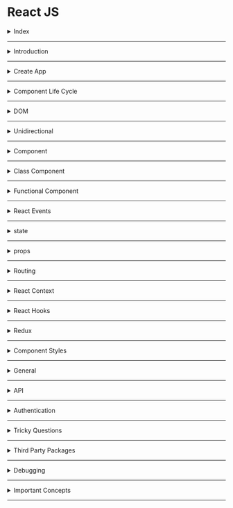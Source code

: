 # React JS

<details>
<summary>Index</summary>

### Index

* Introduction
* create App
* Component Life Cycle
* DOM
* Unidirection
* Component
* Class Component
* Functional Component
* React Events
* state
* props
* Routing
* React Context
* React Hooks
* Redux
* Component Styles
* General
* API
* Authentication
* Tricky Questions
* Third Party Packages
* Debugging
* Important Concepts
</details>

---

<details>
<summary>Introduction</summary>

### Introduction

##### React JS
__React JS__ is an open-source JavaScript library. It was developed by Facebook.  
   * ReactJS is used to building __user interfaces__.  
   * we can create __Single Page Applications (SPA)__ by using ReactJS .
   * React allows us to create __reusable components__. 

 ##### Advantages of ReactJS
 * Open Source
 * Easy to Learn
 * Large Community
 * Reusability of components
 * Virtual DOM

  ##### React Version
  `react@18.2.0`

  ##### React Components
  In __React JS__, there are 2 components
  * Class Component
  * Functional Component

##### React with CDN Links
CDN : Content Delivery Network

###### React Element
`React.createElement()` 

* `React.createElement()` method used to create an element using React JS.
* It is similar to the `document.createElement()` method in regular Javascript.
`React.createElement(type, props);`
   - type => tag names => h1, div
   - props => properties => className, onClick, id 

##### Render
`ReactDOM.render()`

* `ReactDOM.render()` method is used to display the React element

`ReactDOM.render(reactElement, container);`

   - reactElement => What to render 
   - container => where to render
```HTML 
 <!--React JS CDN Files-->
    <script crossorigin src="https://unpkg.com/react@18/umd/react.development.js"></script>
    <script crossorigin src="https://unpkg.com/react-dom@18/umd/react-dom.development.js"></script>
```
```HTML 
<script type="module">

    // what to render
    const elementType = "h1";
    const elementProps = {className:"greeting", children:"Hello World"};
    const element = React.createElement(elementType, elementProps);

    // where to render
    const rootElement = document.getElementById("root");

    // ReactDOM.render(what, where);
    ReactDOM.render(element, rootElement);

</script>
```
</details> 

---

<details>
<summary>Create App</summary>

### Create React Application
Creating a real-world application involves lot of setup because a large number of components need to be organised. 

1. Install `Node.js` from the official website. 

2. Install Create React App globally
    * `npm install -g create-react-app`

3. Create a new React project
    * `npx create-react-app myapp`
    * It generates a ready-made React application setup.

4. Navigate to the project folder
    * `cd myapp`

5. Start the development server 
    * `npm start`

6. Now you can work on your React assignment

</details>

---

<details>
<summary>Component Life Cycle</summary>

### Component Life Cycle
It is a different stages of the Component during its existence.
* Mounting
* Updating
* Unmounting

##### Mounting
In the Mounting phase, the instance of a component is created and inserted into the DOM.

##### Updating
In Updating phase, the component is updated whenever there is a change in the component's state. 

##### Unmounting
In Unmounting phase, the component instance is removed from the DOM. 

</details>

---

<details>
<summary>DOM</summary>

### DOM
__DOM__ stands for __Document Object Model__ .  
* The DOM is __UI__ of your application.
* It is the structured representation of the HTML document created by the browser. 
* It allows JavaScript to manipulate, structure, and style of your website.

##### Types Of DOMs
  * Real DOM
  * Virtual DOM

##### ReactDOM
__ReactDOM__ is the part of React that allows React to interact with the Real DOM.

```Javascript 
import React from 'react'
import ReactDOM from 'react-dom'
import App from './App'

ReactDOM.render(
  <React.StrictMode>
    <App />
  </React.StrictMode>,
  document.getElementById('root'),
)
```

##### Real DOM
__HTML DOM__ is called __Real DOM__.

##### Virtual DOM
* DOM is created by React JS is called Virtual DOM.
* The virtual DOM is only a virtual representation of the DOM.
* when any changes are made on __UI__ then new Virtual DOM is created.
* React compares new virtual DOM with current virtual DOM, and the difference will be updated to the Real DOM.

</details>

---

<details>
<summary>Unidirectional</summary>

### Unidirectional
* The data flow of React is a Unidirectional data flow.

* Unidirectional data flow means a __one-way__ data flow where the data has only one way to be passed to all the child components.

It means only one component can maintain and update the state. The state is passed to the child components through props.

When we want to update the state by the event triggered in the child component, we can't directly change the props in child components as props are read-only.

Thus, the state only gets updated in the parent component as props are read-only. The state is passed to all the child components through the props.

Some of the advantages of Unidirectional data flow are:

* we have more control over the data
* Easier to debug as we know what data is coming from where

![Unidirectional Data Flow](./assets/dataflow.jpg)

</details>

---

<details>
<summary>Component</summary>

### Component
A Component is a JS function that returns a JSX element.

```Javascript 
const Welcome = () => <h1 className="message">Hello, User</h1>;
```

* If function name starts with Capital letter then only react treats as Component otherwise react treats as HTML Element.
* We can call the function ( Component ) with self-closing tags `<Welcome />`.

##### Types of Components in __React JS__

1. __Class__ Component
2. __Functional__ Component


</details>

---
<details>
<summary>Class Component</summary>

### Class Component
* If function name starts with Capital letter then only react treats as Component otherwise react treats as HTML Element.
* The component name should always be in the pascal case.
* Class Component we can call as stateful Component.
 * A class component requires you to extend from React `Component` and create a `render` method that returns a JSX element.


```Javascript
import { Component } from "react";

class App extends Component {

  // Updating
  render() {

    // Return JSX
    return <div>App Component</div>;
  }
}
```


```Javascript
/* -----> Third Party Packages <----- */
import React, { Component } from "react";

/* -----> Class Component <----- */
class App extends Component {
  // Initialization
  constructor(props) {
    super(props);
    this.state = { name: "Ande Praveen" };
  }

  // Methods
  apiCall = () => {
    console.log("apiCall Method");
  };

  deleteApiCall = () => {
    console.log("deleteApiCall Method");
  };

  // Mounting
  componentDidMount() {
    this.apiCall();
    console.log("App Component Mounted");
  }

  // UnMounting
  componentWillUnmount() {
    this.deleteApiCall();
console.log("App Component Unmounted");
  }

  // Updating
  render() {
    // Return JSX
    return <div>App Component</div>;
  }
}

/* -----> Default Export <----- */
export default App;

```

##### __extends__ keyword
The `extends` keyword is used to inherit methods and properties from the `React.Component`.

##### class Component Life Cycle Methods
* Mounting Phase
  - constructor()
  - render()
  - componentDidMount ()
* Updating Phase
  - render()
* Unmounting Phase
  - componentWillUnmount()

##### Mounting Phase
In this phase, the instance of a component is created and inserted into the DOM.
1. __constructor()__
   - The `constructor()` method is used to setup the initial state and initialize the instance of properties.
  
```Javascript 
 constructor(){
super(props);
this.state = {key:"value"}
}
```
2. __render()__
   - The `render()` method is used to return the JSX that is displayed in the UI.
   - If more than one HTML element is to be rendered, then they must be grouped using a container element or react fragment.
   - The `render()` is called whenever the state is updated using `setState` method.

3. __componentDidMount()__
The `componentDidMount()` method is used to do operations on the component after the initial render that means the component already placed in the DOM.  
In General we make __API__ Calls inside `componentDidMount()` so that it doesn't block render().
__Example__: Setting timers, initiating API calls, ...etc.

##### Updating Phase
In this phase, the component is updated whenever there is a change in the component's state.
1. __render()__
  - The `render()` is called whenever there is a change in the component's state.
  
##### Unmounting Phase
In this phase, the component instance is removed from the DOM.
1. __componentWillUnmount()__
 - The `componentWillUnmount()` is invoked immediately before a component is unmounted or destroyed. All the cleanup activities are performed in this method. 
 - __Examples__: Canceling network requests, ... etc.

</details>

---

<details>
<summary>Functional Component</summary>

### Functional Component
  * A functional component is just a JavaScript function that accepts props as an argument and returns a React element.
  * There is no render method used in functional components.
  * If component have don't have any state, then It is called Stateless component.
  * React lifecycle methods `(constructor, componentDidMount, componentWillUnmount, render ...etc.)` cannot be used in functional component.

```Javascript 
const App = () => {
  
  // Return JSX
  return (
    <div>App Component</div>
  )
}
```
</details>

---

<details>
<summary>React Events</summary>

### React Events
Handling events with React elements is very similar to handling events on DOM elements.  
There are some syntax differences:
1. React events are named using camelCase, rather than lowercase.

|   HTML   |      JSX |
| :------: | -------: |
| onclick  |  onClick |
|  onblur  |   onBlur |
| onchange | onChange |


```Javascript 
/* -----> Third Party Packages <----- */
import {Component} from 'react' // Component is for creating class Components

/* -----> Creating Components <----- */

// class Component
class App extends Component{
   
    // Methods
    onButtonClick = () => {
        console.log("clicked")
    }

    // Updating
    render(){

        // Return JSX
        return (
            <div className="card-component">
                <p>Click on Button and see on console</p>
                <button onClick={this.onButtonClick} type="button">Button</button>
            </div>
        )
    }
}

/* -----> Default Export <----- */
export default App;

```

</details>

---

<details>
<summary>state</summary>

### state
* State is created and managed within the component, similar to a variable declared within the function.
* State is used to store the component's data that changes over time.
* We can update state 
  - `setState` method in class Component
  - `const[name, setName] = useState` hook in Functional Component
* when the state changes, automatically the component re-renders.
* If we try to update the state directly then it won't re-render the component.
* state should be immutable

##### setState
The state is a JS object in which we store the component's data that changes over time.
When the state object changes, the component re-renders.

```Javascript 
// Initialization
  constructor(props){
        super(props)
        this.state = {count:0}  // When the state object changes, the component re-renders.
    }

// Methods
    onIncrement = () => {
        // updating state
        this.setState((prevState) => ({count:prevState.count+1}))  // Function as an argument
    }

    onReset = () => {
		// updating state
        this.setState( {count:0})  // Object as an argument
    }
```

##### setState() callback function
The `setState()` method is a asynchronous, it takes an optional callback parameter that can be used to make updates after the state is changed.

```Javascript  
this.setState({key1:value1}, callback)
```
</details>

---

<details>
<summary>props</summary>

### props
* `Props` stands for __Properties__.
* We can pass information from __Parent Component__ to __Children Component__ by using props.
* we can pass information throung attributes.
* The children component accept props as parameters and can be accessed directly.
* Child Component can't change the props.
* props are immutable. A component cannot change the props.
* props are read-only.


##### Parent Component
```Javascript 
// Import External Componenta
import Child from './components/Child'

const App = () => (
  <Child greeting="Hello" name="Praveen Ande"/>
)

// Default Export 
export default App;

```

##### Child Component
```Javascript 
const Child = (props) => {
// props object Destructuring
const {greeting, name} = props;

// Retur JSX 
return (
<div>
 {greeting} {name}
</div>
);
};

// Default Export
export default Child;
```


##### Reusability of Component
A Component is a piece of code that can be used in various parts of an application.

##### Parent Component
```Javascript 
// Import External Componenta
import Child from './components/Child'

const App = () => (
<div>
    <Child greeting="Hello" name="Praveen Ande"/>
    <Child greeting="Hello" name="Brenden Eich"/>
</div>
 
)

// Default Export 
export default App;

```

##### Child Component
```Javascript 
const Child = (props) => {
// props object Destructuring
const {greeting, name} = props;

// Retur JSX 
return (
<div>
 {greeting} {name}
</div>
);
};

// Default Export
export default Child;
```

##### Composable Component
We can include a component inside another component.

##### key prop in list items
Keys help React identify which items have changed, are added or are removed. Keys should be given to the elements inside the array to give the elements a stable identity.

##### children prop
`Children` is a prop that allow you to pass components as data to other components. Component tree put between component's __opening__ and __closing__ tag will be passed to that component as children prop.  
The best way to pick a key is to use a string that uniquely identifies a list item among its siblings.
Most often, we would use IDs (uniqueNo) from our data as keys.

```Javascript 
const Message = (props) => {
const first = props.children[0]
const last = props.children[1]
return (
   <div>
      {first}
      {last}
  </div>
);

}

export default Message
```

```Javascript 
import Message from './components/Message';

const App = () => (
  <Message>
    <span>Hello</span>
    <span>World</span>
</Message>
)

export default Message
```


##### Prop Drilling
Prop Drilling is a process in which Props are passed from one Component to another Component that does not need the data but only helps in passing it through the tree.

##### Default Properties
When a component is rendered through the __route__, some of the additional props are passed.

They are:
* __match__: The match object contains the information about the path from which the component is rendered.
* __history__: The history object has some methods to control the navigation in the browser. It also maintains the history of the routes we navigated. Some of the methods to control the navigation are history.push, history.replace, etc.
* __location__: The location object contains the information about the current URL.

##### defaultProps
`defaultProps` is a property in React Component used to set default values for the props.
This is similar to adding default parameters to the function.

```Javascript 

/* -----> import styles <----- */
import './index.css'  // CSS File

/* -----> Creating Components <----- */

// Functional Component
const Welcome = (props) => {
    console.log("Welcome Component")
    const {greeting, name} = props

    // return JSX
    return(
        <div className="welcome-component">
            <h1 className="message">
                {greeting}, {name}
            </h1>
        </div>

    )
}

/* -----> Default Props <----- */
Welcome.defaultProps = {
    name: "Rahul",
    greeting: "Hi"
};


/* -----> Default Export <----- */
export default Welcome;

```
</details>

---

<details>
<summary>Routing</summary>

### Routing
* Routing is a __React JS__  mechanism that allows you to navigate and display different views or components in a single-page web application.

* It enables users to move between different parts of the application without the need of a full page reload. `react-router-dom` is a popular library used for implementing routing in React applications.

* In React, we build single-page applications using __React Router__.

* To implement __routing__, React Router provides various components.
   - BrowserRouter
   - Switch
   - Route
   - Link
   - withRouter
   - Redirect
   
##### BrowserRouter
 To add routing wrapping all the components with `BrowserRouter`.

##### Switch 
 The `Switch` Component will only render's the first route that matches the path. If no path matches, it renders the NotFound component.

 ##### Route
 * The `Route` Component renders specific UI component when path matches current URL.  
 * exact keyword renders the route if path matches exactly the current url.

##### Link
The `Link` Component creates hyperlinks that allows to navigate around in application.  
The `to` prop specifies absolute path.

##### Redirect
Redirect Component is used to redirect to another path.

##### withRouter 
To provide __Routing default properties__ prop to other components, we can wrap it with the withRouter function while exporting it.
`export default withRouter(Header)`

```Javascript 
// ----->> src/components/Header/index.js <<-----

import { Link } from "react-router-dom";

const Header = () => {
  return (
    <nav>
      <ul>
        <li>
          <Link to="/">Home</Link>
        </li>
        <li>
          <Link to="/greeting">Greeting</Link>
        </li>
      </ul>
    </nav>
  );
};

export default Header;
```

```Javascript 
// ---------------------------->> src/App.js <<-----------------------------------

import { BrowserRouter, Route, Switch } from "react-router-dom";

import Header from "./components/Header";

const Greeting = () => <h1>Welcome to React Routing</h1>;
const Home = () => <h1>Home Route</h1>;
const NotFound = () => <h1>Not Found</h1>;

const App = () => {
  return (
    <BrowserRouter>
      <Header />
      <Switch>
        <Route exact path="/" component={Home} />
        <Route path="/greeting" component={Greeting} />
        <Route component={NotFound} />
      </Switch>
    </BrowserRouter>
  );
};

export default App;
```

##### Route Props
when a component is rendered by the Route, some additional props are passed.
* match
* location
* history


##### Wrapper Component
 Redirection Logic can be reused by separating out into a React Component called Wrapper Component. Each route will be wrapped with it.
```Javascript  

/* -----> Third Party Packages <----- */
import { Route, Redirect } from "react-router-dom";  // // routing Components
import Cookies from 'js-cookie'  // Cookies is used to store data on client-side with expiry duration.

/* -----> Creating Components <----- */

// Functional Component

// ProtectedRoute is the Wrapper Component
const ProtectedRoute = (props) => {
    console.log("protectedRoute Wrapper Component")
    console.log(props)
    const token = Cookies.get("jwt_token");
    if (token === undefined) {
        return <Redirect to="/login" />;
    }
    return <Route {...props} />;
};

/* -----> Default Export <----- */
export default ProtectedRoute;
```
</details>

---

<details>
<summary>React Context</summary>

### React Context
React Context is a mechanism to avoid prop drilling.

We can handle the Global State Management with React Context.

Prop Drilling means passing data from one Component to another Component that does not need the data but only helps in passing it through the tree.

```Javascript
import { createContext } from 'react';

const MyContext = createContext({
	name: '',
	onUpdateName: () => {},
});

export default MyContext;
```

```Javascript 
import React from 'react';
import { useState } from 'react';

import Child from './components/Child';
import MyContext from './context/MyContext';

const App = () => {

	const [name, setName] = useState('Ande Praveen');

	const onUpdateName = (updatedName) => {
		setName(updatedName);
	};

	// React ContextObject
	const valueObject = {
		name,
		onUpdateName,
	};

	// Return JSX
	return (
		<div>
			<MyContext.Provider value={valueObject}>
				<Child />
			</MyContext.Provider>
		</div>
	);
};

export default App;

```

we can access React Context Object with `useContext()` hook.

```Javascript 
import React from 'react';
import { useContext } from 'react';

import MyContext from '../../context/MyContext.js';

const Child = () => {

	const { name } = useContext(MyContext);
	console.log(name);
	// Return JSX
	return <div>Child</div>;
};

export default Child;

```

</details>

---

<details>
<summary>React Hooks</summary>

### React Hooks
React Hooks helps to lifecycle methods, context and other react features in the Functional Component.

  * State Hooks
     - useState 
     - useReducer 
  * After Component Mounting
     - useEffect 
  * React Context
     - useContext 
  * Memory    
     - useMemo
     - useCallback
     - memo
  * Reference    
     - useReference 
  * Own Hooks
     - useCustomHook


##### React Hooks Advantages
* Components become simple and easy to understand
* less lines of code
* No need of switching between class & Function Components
* Developers and Companies are gradually adapting to React Hooks

##### State Hooks

#####  __useState()__ 
we can create state in Function Component with the help of `useState()`. 
```Javascript 
   const [currentState, setterFunction] = useState(initialValue);
```

```Javascript 
// value => Independent
setterFunction(nextValue);

// callback => Dependent
setterFunction((prevState) => nextState);
```

```Javascript 

/* -----> Third Party Packages <----- */
import {useState} from 'react'

/* -----> Creating Components <----- */

// Functional Component
const Card = () => {
    // State Initialization
     const [isLogin, setIsLogin] = useState(false)

    // Methods
    const onButtonClick = () => {
        setIsLogin((prevState) => !prevState)
    }

    const buttonText = isLogin ? "Logout" : "Login"
	
	// Return JSX
    return (
        <div className="card-component">
            <div className="card-container">
                <button type="button" className="button" onClick={onButtonClick}>{buttonText}</button>
            </div>
        </div>
    )
}

/* -----> Default Export <----- */
export default Card

```

##### __useReducer()__
Add state to Functional Component. we can handle the complex state.

```Javascript 
const [currentState, dispatch] = useReducer(reducerFunction, initialState)
```

**reducerFunction has 2 parameters => prevState, action**

```Javascript 
import{ useReducer } from 'react';

const App = () => {

	// Methods
	const counterReducer = (prevState, action) => {
		const { type, payload } = action;
		console.log(type, payload);
		let newState;
		if (type === 'increment') {
			newState = prevState + payload;
		} else {
			newState = prevState;
		}
		return newState;
	};

	// Initialization
	const [counter, dispatchCounter] = useReducer(counterReducer, 0);

	// Return JSX
	return (
		<div >
			<p className="m-2">counter : {counter}</p>
			<button
				onClick={() =>
					dispatchCounter({ type: 'increment', payload: 1 })
				}
				type="button"
				className="btn btn-info"
			>
				+
			</button>
		</div>
	);
};

export default App;

```

##### After Component Render Hooks

##### __useEffect()__
Execute the Logic after the Component render.
Example : Making API calls, Timer Functions, ...etc

`useEffect(callback, dependencyArray)`

```Javascript  
import {useState, useEffect} from 'react'

const Clock = () => {
  const [date, setDate] = useState(new Date())

  useEffect(() => {
    const timerId = setInterval(() => {
      setDate(new Date())
    }, 1000)
    
    // Return will Execute before component Unmount
    return () => clearInterval(timerId)
  }, [])

  return (
      <p>{date.toLocaleTimeString()}</p>
  )
}

export default Clock

```

##### React Context Hook

##### __useContext()__
we can access __React Context__ Object with `useContext()` hook.

```Javascript
import { createContext } from 'react';

const MyContext = createContext({
	name: '',
	onUpdateName: () => {},
});

export default MyContext;
```

```Javascript 
import React from 'react';
import { useState } from 'react';

import Child from './components/Child';
import MyContext from './context/MyContext';

const App = () => {

	const [name, setName] = useState('Ande Praveen');

	const onUpdateName = (updatedName) => {
		setName(updatedName);
	};

	// React ContextObject
	const valueObject = {
		name,
		onUpdateName,
	};

	// Return JSX
	return (
		<div>
			<MyContext.Provider value={valueObject}>
				<Child />
			</MyContext.Provider>
		</div>
	);
};

export default App;

```

```Javascript 
import React from 'react';
import { useContext } from 'react';

import MyContext from '../../context/MyContext.js';

const Child = () => {

	const { name } = useContext(MyContext);
	console.log(name);
	// Return JSX
	return <div>Child</div>;
};

export default Child;

```

##### Memory Hooks
##### __useMemo()__
`let value = useMemo(callback, dependencyArray)`

when re-render, the function only will be called when dependency array values changes.
stop the function call when same arguments of re-render.

```Javascript 
import React from 'react';
import { useMemo, useState } from 'react';

const App = () => {
	console.log('App Component');

	const [isDone, setIsDone] = useState(true);

	let a = 10;
	let b = 20;

	// Methods
	const sum = (num1, num2) => {
		console.log('sum Method');
		return num1 + num2;
	};

	let result = useMemo(() => {
		console.log('useMemo Call');
		const add1 = sum(a, b);
		return add1;
	}, [a, b]);

	console.log(result);

	// Return JSX
	return (
		<div>
			<button
				type="button"
				onClick={() => {
					setIsDone(!isDone);
				}}
			>
				Update State
			</button>
		</div>
	);
};

export default App;

```

##### __useCallback()__
* useMemo(fn, []) => It executes fn() and returns the value when [] changes.
* useCallback(fn, []) => It returns fn when [] changes

The useCallback hook in React is used to memoize functions, which means it memoizes the function instance so that it does not get recreated on every render unless its dependencies change.


```Javascript 
import React, { useState, useCallback } from 'react';

function App() {
  const [count, setCount] = useState(0);

  // Without useCallback
  const increment = () => {
    setCount(count + 1);
  };

  // With useCallback
  const decrement = useCallback(() => {
    setCount(count - 1);
  }, [count]);

  return (
    <div>
      <p>Count: {count}</p>
      <button onClick={increment}>Increment</button>
      <button onClick={decrement}>Decrement</button>
    </div>
  );
}

export default App;

```

##### memo
The `memo` function is used for memoizing functional components to prevent unnecessary renders. It's particularly useful when your functional component renders often with the same props, and you want to avoid re-rendering when the props.

```Javascript 
import React, { useState, memo } from 'react';

const App = () => {
  const [count, setCount] = useState(0);

  const handleIncrement = () => {
    setCount(count + 1);
  };

  return (
    <div>
      <h1>My App</h1>
      <p>Count: {count}</p>
      <button onClick={handleIncrement}>Increment</button>
    </div>
  );
}

export default memo(App);

```

##### Custom Hook
we can create own hooks.
we should mention `use` word before custom hook for identify a custom hook.

```Javascript 
// Utilities
// Custom Hooks

import { useEffect, useState } from 'react';

export const useGetAPIData = (apiUrl) => {
	console.log('useGetAPIData Custom Hook');
	// Initialization
	const [data, setData] = useState([]);

	// Mounting
	useEffect(() => {
		getData();
	}, []);

	// Methods
	const getData = async () => {
		const options = {
			method: 'GET',
		};

		const response = await fetch(apiUrl, options);
		const data = await response.json();
		console.log(data);
		setData(data);
	};

	// Return Data
	return data;
};

```

```Javascript 
import React from 'react';
import { useGetAPIData } from './utilities'; // Custom Hooks

const App = () => {
	console.log('App Component');

	const apiUrl = 'https://fakestoreapi.com/products/1';
	const data = useGetAPIData(apiUrl);
	console.log(data);

	// Return JSX
	return <div>Custom Hook</div>;
};

export default App;

```

##### Reference Hooks

##### __useRef()__
we can interact with HTML DOM without re-render.

```Javascript 
import { useRef } from 'react';

import './App.css';

const App = () => {
	console.log('App Component');
    
    // select the Element
	let headingElement = useRef(null);
	console.log(headingElement);

	// Return JSX
	return (
		<div>
			<h1 ref={headingElement} className="in-active">
				This Heading Tag
			</h1>
			<button
				type="button"
				onClick={() => {
					// the component will not re-render when changes done with useRef
					console.log(headingElement);
					console.log(headingElement.current);
					headingElement.current.classList.toggle('active');
					headingElement.current.classList.toggle('in-active');
				}}
			>
				Click
			</button>
		</div>
	);
};

export default App;

```

</details>

---

<details>
<summary>Redux</summary>

### Redux
Redux is used to manage Global State management.

1. store
2. reducer
3. dispatch
4. action

`npm install redux`  
`npm install react-redux`

##### Steps
1. createStore
2. Apply Globally
3. change the state with `useDispatch()`
4. Access the state with `useSelector()`


##### createStore 
```Javascript 
import { createStore } from 'redux';

// state Initialization
const initialState = {
	fullName: '',
	balance: 0,
	mobile: null,
};

// reducer Function for modify the prevState
function stateReducer(prevState = initialState, action) {
	const { type, payload } = action;
	switch (type) {
		case 'deposit':
			return { ...prevState, balance: prevState.balance + +payload };
		case 'reset':
			return initialState;
		default:
			return prevState;
	}
}

// mapping between state & reducer
const myStore = createStore(stateReducer);

// Default Export
export default myStore;

```

##### action creators
```Javascript 
// Action Creators

export const deposit = (amount) => {
	return { type: 'deposit', payload: amount };
};


export const reset = () => {
	return { type: 'reset' };
};

```

##### apply global state manage
```javascript
import React from 'react';
import { BrowserRouter } from 'react-router-dom';
import ReactDOM from 'react-dom';
import App from './App';


import { Provider } from 'react-redux';
import myStore from './store/myStore';

ReactDOM.render(
	<React.StrictMode>
		<BrowserRouter>
			<Provider store={myStore}>
				<App />
			</Provider>
		</BrowserRouter>
	</React.StrictMode>,
	document.getElementById('root'),
);

```


##### useDispatch

```Javascript 
import React from 'react';
import { useState } from 'react';

import { useDispatch } from 'react-redux';
import {
	deposit,
	reset,
} from '../../store/myStoreActions';

const Form = () => {
	const dispatch = useDispatch();

	const [amount, setAmount] = useState('');
	return (
		<div className="container">
			<h1>Form</h1>
			<form>
				<div>
					<div>
						<input
							type="number"
							placeholder="Enter Amount"
							value={amount}
							onChange={(event) => setAmount(event.target.value)}
						/>
					</div>
					<button
						type="button"
						onClick={() => {
							dispatch(deposit(amount));
							setAmount('');
						}}
					>
						Deposit
					</button>
				</div>
				<div>
					<button
						type="button"
						onClick={() => {
							dispatch(reset());
						}}
					>
						Reset
					</button>
				</div>
			</form>
		</div>
	);
};

export default Form;

```

##### useSelector
```javascript

import React from 'react';

import { useSelector } from 'react-redux';

const Account = () => {
	console.log('Account Component');

	// Select only the required parts of the state
	const data = useSelector((prevState) => {
		return prevState;
	});

	const { balance, fullName, mobile } = data;
	console.log(balance);
	return (
		<div>
			<h1>Account Details</h1>
			<table>
				<thead>
					<tr>
						<th>Balance</th>
					</tr>
				</thead>
				<tbody>
					<tr>
						<td>{balance}</td>
					</tr>
				</tbody>
			</table>
		</div>
	);
};

export default Account;

```


</details>

---

<details>
<summary>Component Styles</summary>

### Component Styles
we can style the React Component by using:
* Inline Styles
* CSS Stylesheet
* Bootstrap
* Styled Components (Third Party Packages)

##### Styled Components
Styled Components are one of the new ways to use CSS in modern React. These are used to reuse styles.

We can use the third-party package `styled-components` to write Styled Components in the React Application.

```Javascript 
import styled from "styled-components";

export const Heading = styled.h1`
  color: #0070c1;
  font-family: "Roboto";
`;
```

```Javascript 
import "./App.css";
import { Heading } from "./styledComponents";

const App = () => <Heading>Hello World</Heading>;

export default App;
```
</details>

---
<details>
<summary>General</summary>

### General

##### React JSX
* React JS introduced a new HTML like syntax named JSX to create elements.
* Web browsers can only read regular JS.
* Web browsers cannot read JSX directly.
* JSX needs to be converted to the regular JS by using Babel.

##### JSX syntax
```javascript
const element = <h1 className="greeting">Hello World!</h1>;
```

##### Babel converted JSX to Regular JS

```Javascript 
const elementProps = { className: "greeting", children: "Hello World!" };
const element = React.createElement("h1", elementProps);
```

We can write a React component without using JSX.
anything you can do with JSX can also be done with JavaScript also.

##### Babel
* Babel is a Javascript code compiler.
* Babel converts JSX into regular JavaScript.

##### React Fragment
The __Fragment__ is an alternate way to return a single JSX element. It groups a list of children without adding extra node to the DOM.

```javascript
const Welcome = () => (
  <>
    <h1>Hello, User</h1>
    <p>You are learning React</p>
  </>
);

export default Welcome;
```

##### __controlled__ and __uncontrolled__
* __Controlled Input__ :  
  - If the Input Element value is handled by a React State then it is called Controlled Input

* __Uncontrolled Input__ :  
  - If the Input Element value is handled by the browser itself then it is called Uncontrolled Input.
  - Its value can only be set by a user, but not programmatically.


##### SPA
__SPA__ stands for __single page application__
* In a single page application, all URLs are associated with a single HTML page.
* React is mainly used to build single-page applications.
* On navigating we only get the additional content(Component => HTML, CSS, JS).
* Single Page Application helps in faster page loading since they load only necessary Component (HTML, CSS, JS) resources on subsequent requests.

##### MPA 
__MPA__ stands for __Multi-page application__
* In a Multi-page application,
Every URL is associated with corresponding resources (HTML, CSS, JS).
* The browser downloads these resources when you access them or navigate between URLs.

##### npm 
__npm__ stands for __node package manager__

##### package.json
All npm packages contain a file, usually in the project root, called `package.json`

This file holds various metadata relevant to the project.
This file is used to give information to npm that allows it to identify the project as well as handle the project's dependencies.
It can also contain other metadata such as a project description, the version of the project in a particular distribution, license information, even configuration data.

```JSON 
{
  "name": "myapp",
  "version": "0.0.0"
}
```
</details>

---

<details>
<summary>API</summary>

### API
__API__ stands for __Application Programming Interface__

##### API integration
The API integration can be defined as the process of creating interaction for two or more APIs to share data and communicate with each other without human interruption.

##### axios
Axios is a third-party package for making HTTP requests.

It is similar to the `fetch` method.

* Installation Command
  `npm install axios`

* Uses
  - `axios.get(URL, CONFIG)`
  - `axios.post(URL, DATA, CONFIG)`
  - `axios.put(URL, DATA, CONFIG)`
  - `axios.delete(URL, CONFIG)`

##### Component Views ( API )
1. Loading View
2. Success View
3. Failure View
</details>

---

<details>
<summary>Authentication</summary>

### Authentication
Authentication is the process of verifying a user's identity.
![Authentication and Authorization](./assets/authentication.png)
</details>

---

<details>
<summary>Tricky Questions</summary>

### Tricky Questions

##### Why react is faster than JS?
Actually __react__ is a JavaScript library, SO React is as fast as javascript.

</details>

---

<details>
<summary>Third Party Packages</summary>

### Third Party Packages

##### `js-cookies`
storing data on client-side with expiry duration.
* `Cookies.set('CookieName', 'CookieValue', {expires: DAYS})`
* `const token = Cookies.get('CookieName');`
* `Cookies.remove("CookieName")`
</details>

---

<details>
<summary>Debugging</summary>

### Debugging

1. Browser Developer Tools
2. React Developer Tools
</details>

---

<details>
<summary>Important Concepts</summary>

### Important Concepts

##### Reconciliation
* Virtual DOM 
   - A virtual DOM is a JS object, which is the virtual representation of an HTML DOM.
   - whenever new elements are added to the UI, a new virtual DOM is created.
   - React compares new virtual DOM with current virtual DOM, and the  difference will be efficiently updated to HTML DOM. So, the virtual DOM helps to render the UI more performantly.
* React only updates what's necessary. This process is known as __Reconciliation__.


##### React Batch Updating
React combines multiple `setState()` calls into single update.

```Javascript 
import { Component } from "react"

class App extends Component {
  state = { count: 0 }

  onIncrement = () => {
    this.setState((prevState) => ({ count: prevState.count + 1 }))
    this.setState((prevState) => ({ count: prevState.count + 1 }))
    this.setState((prevState) => ({ count: prevState.count + 1 }))
  }

// when you click on the Increase button only one time render will be triggered.

  render() {
    const { count } = this.state
    console.log("render() called")
    return (
      <>
        <p className="count">Count {count}</p>
        <button onClick={this.onIncrement}>Increase</button>
      </>
    )
  }
}

export default App
```

`output : count is 3`

</details>

---